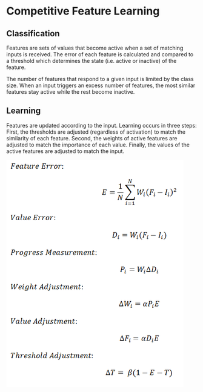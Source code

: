 # Competitive Feature Learning

## Classification

Features are sets of values that become active when a set of matching inputs is received. The error of each feature is calculated and compared to a threshold which determines the state (i.e. active or inactive) of the feature. 

The number of features that respond to a given input is limited by the class size. When an input triggers an excess number of features, the most similar features stay active while the rest become inactive. 

## Learning

Features are updated according to the input. Learning occurs in three steps: First, the thresholds are adjusted (regardless of activation) to match the similarity of each feature. Second, the weights of active features are adjusted to match the importance of each value. Finally, the values of the active features are adjusted to match the input.

![Equations](https://github.com/CarsonScott/Competitive-Feature-Learning/blob/master/img/Equations.PNG)
